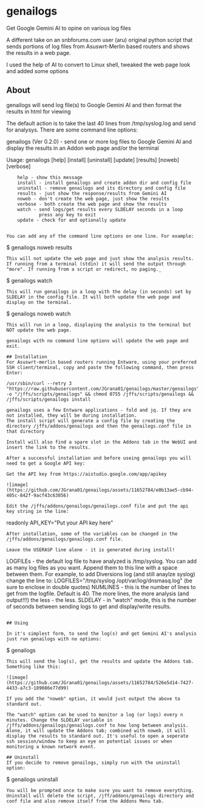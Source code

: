 # genailogs
Get Google Gemini AI to opine on various log files

A different take on an snbforums.com user (aru) original python script that sends portions of log files
from Asuswrt-Merlin based routers and shows the results in a web page.

I used the help of AI to convert to Linux shell, tweaked the web page look and added some options

## About
genailogs will send log file(s) to Google Gemini AI and then format the results in html for viewing

The default action is to take the last 40 lines from /tmp/syslog.log and send for analysys.
There are some command line options:

genailogs (Ver 0.2.0) - send one or more log files to Google Gemini AI
            and display the results in an Addon web page and/or the terminal

Usage: genailogs [help] [install] [uninstall] [update] [results] [noweb] [verbose]

        help - show this message
        install - install genailogs and create addon dir and config file
        uninstall - remove genailogs and its directory and config file
        results - just show the response/results from Gemini AI
        noweb - don't create the web page, just show the results
        verbose - both create the web page and show the results
        watch - send logs/get results every SLDELAY seconds in a loop
                press any key to exit
        update - check for and optionally update

```

You can add any of the command line options on one line. For example:

```
$ genailogs noweb results
```
This will not update the web page and just show the analysis results. If running from a terminal (stdin) it will send the output through "more". If running from a script or redirect, no paging._

```
$ genailogs watch
```
This will run genailogs in a loop with the delay (in seconds) set by SLDELAY in the config file. It will both update the web page and display on the terminal.

```
$ genailogs noweb watch
```
This will run in a loop, displaying the analysis to the terminal but NOT update the web page.

genailogs with no command line options will update the web page and exit.

## Installation
For Asuswrt-merlin based routers running Entware, using your preferred SSH client/terminal, copy and paste the following command, then press Enter:

/usr/sbin/curl --retry 3 "https://raw.githubusercontent.com/JGrana01/genailogs/master/genailogs" -o "/jffs/scripts/genailogs" && chmod 0755 /jffs/scripts/genailogs && /jffs/scripts/genailogs install

genailogs uses a few Entware applications - fold and jq. If they are not installed, they will be during installation.
The install script will generate a config file by creating the directory /jffs/addons/genailogs and then the genailogs.conf file in that directory

Install will also find a spare slot in the Addons tab in the WebUI and insert the link to the results.

After a successful installation and before useing genailogs you will need to get a Google API key:

Get the API key from https://aistudio.google.com/app/apikey

![image](https://github.com/JGrana01/genailogs/assets/11652784/e0b13ae5-cb94-405c-842f-9acf43c63056)

Edit the /jffs/addons/genailogs/genailogs.conf file and put the api key string in the line:
```
readonly API_KEY="Put your API key here"
```
After installation, some of the variables can be changed in the /jffs/addons/genailogs/genailogs.conf file.

Leave the USERASP line alone - it is generated during install!
```
LOGFILEs - the default log file to have analyzed is /tmp/syslog. You can add as many log files as you want.
           Append them to this line with a space between them.
           For example, to add Diversions log (and still anaylze syslog) change the line to:
           LOGFILES="/tmp/syslog /opt/var/log/dnsmasq.log"
           (be sure to enclose in double quotes)
NUMLINES - this is the number of lines to get from the logfile. Default is 40. The more lines, the more analysis (and output!!!)
           the less - the less.
SLDELAY - in "watch" mode, this is the number of seconds between sending logs to get and display/write results.
```

## Using

In it's simplest form, to send the log(s) and get Gemini AI's analysis just run genailogs with no options:
```
$ genailogs
```
This will send the log(s), get the results and update the Addons tab. Something like this:

![image](https://github.com/JGrana01/genailogs/assets/11652784/526e5d14-7427-4433-a7c3-189086e77d99)

If you add the "noweb" option, it would just output the above to standard out.

The "watch" option can be used to monitor a log (or logs) every n minutes. Change the SLDELAY variable in /jffs/addons/genailogs/genailogs.conf to how long between analysis.
Alone, it will update the Addons tab; combined with noweb, it will display the results to standard out. It's useful to open a seperate ssh session/window to keep an eye on potential issues or when monitoring a known network event.

## Uninstall
If you decide to remove genailogs, simply run with the uninstall option:
```
$ genailogs uninstall
```
You will be prompted once to make sure you want to remove everything. Uninstall will delete the script, /jff/addons/genailogs directory and conf file and also remove itself from the Addons Menu tab.


